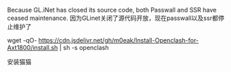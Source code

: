 Because GL.iNet has closed its source code, both Passwall and SSR have ceased maintenance.
因为GLinet关闭了源代码开放，现在passwall以及ssr都停止维护了

wget -qO- https://cdn.jsdelivr.net/gh/m0eak/Install-Openclash-for-Axt1800/install.sh | sh -s openclash 

安装猫猫 



